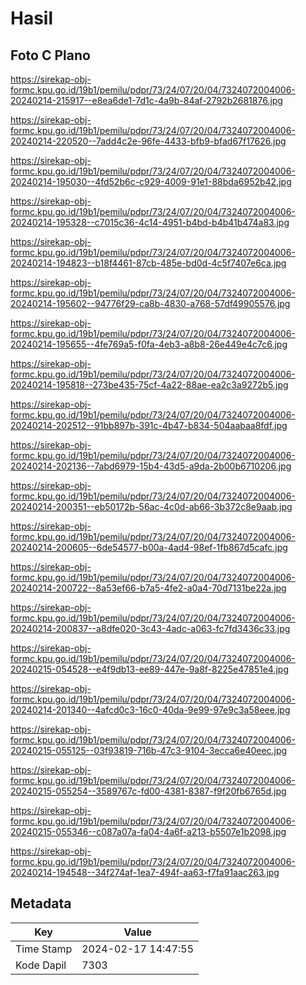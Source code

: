 # Hasil

## Foto C Plano

https://sirekap-obj-formc.kpu.go.id/19b1/pemilu/pdpr/73/24/07/20/04/7324072004006-20240214-215917--e8ea6de1-7d1c-4a9b-84af-2792b2681876.jpg

https://sirekap-obj-formc.kpu.go.id/19b1/pemilu/pdpr/73/24/07/20/04/7324072004006-20240214-220520--7add4c2e-96fe-4433-bfb9-bfad67f17626.jpg

https://sirekap-obj-formc.kpu.go.id/19b1/pemilu/pdpr/73/24/07/20/04/7324072004006-20240214-195030--4fd52b6c-c929-4009-91e1-88bda6952b42.jpg

https://sirekap-obj-formc.kpu.go.id/19b1/pemilu/pdpr/73/24/07/20/04/7324072004006-20240214-195328--c7015c36-4c14-4951-b4bd-b4b41b474a83.jpg

https://sirekap-obj-formc.kpu.go.id/19b1/pemilu/pdpr/73/24/07/20/04/7324072004006-20240214-194823--b18f4461-87cb-485e-bd0d-4c5f7407e6ca.jpg

https://sirekap-obj-formc.kpu.go.id/19b1/pemilu/pdpr/73/24/07/20/04/7324072004006-20240214-195602--94776f29-ca8b-4830-a768-57df49905576.jpg

https://sirekap-obj-formc.kpu.go.id/19b1/pemilu/pdpr/73/24/07/20/04/7324072004006-20240214-195655--4fe769a5-f0fa-4eb3-a8b8-26e449e4c7c6.jpg

https://sirekap-obj-formc.kpu.go.id/19b1/pemilu/pdpr/73/24/07/20/04/7324072004006-20240214-195818--273be435-75cf-4a22-88ae-ea2c3a9272b5.jpg

https://sirekap-obj-formc.kpu.go.id/19b1/pemilu/pdpr/73/24/07/20/04/7324072004006-20240214-202512--91bb897b-391c-4b47-b834-504aabaa8fdf.jpg

https://sirekap-obj-formc.kpu.go.id/19b1/pemilu/pdpr/73/24/07/20/04/7324072004006-20240214-202136--7abd6979-15b4-43d5-a9da-2b00b6710206.jpg

https://sirekap-obj-formc.kpu.go.id/19b1/pemilu/pdpr/73/24/07/20/04/7324072004006-20240214-200351--eb50172b-56ac-4c0d-ab66-3b372c8e9aab.jpg

https://sirekap-obj-formc.kpu.go.id/19b1/pemilu/pdpr/73/24/07/20/04/7324072004006-20240214-200605--6de54577-b00a-4ad4-98ef-1fb867d5cafc.jpg

https://sirekap-obj-formc.kpu.go.id/19b1/pemilu/pdpr/73/24/07/20/04/7324072004006-20240214-200722--8a53ef66-b7a5-4fe2-a0a4-70d7131be22a.jpg

https://sirekap-obj-formc.kpu.go.id/19b1/pemilu/pdpr/73/24/07/20/04/7324072004006-20240214-200837--a8dfe020-3c43-4adc-a063-fc7fd3436c33.jpg

https://sirekap-obj-formc.kpu.go.id/19b1/pemilu/pdpr/73/24/07/20/04/7324072004006-20240215-054528--e4f9db13-ee89-447e-9a8f-8225e47851e4.jpg

https://sirekap-obj-formc.kpu.go.id/19b1/pemilu/pdpr/73/24/07/20/04/7324072004006-20240214-201340--4afcd0c3-16c0-40da-9e99-97e9c3a58eee.jpg

https://sirekap-obj-formc.kpu.go.id/19b1/pemilu/pdpr/73/24/07/20/04/7324072004006-20240215-055125--03f93819-716b-47c3-9104-3ecca6e40eec.jpg

https://sirekap-obj-formc.kpu.go.id/19b1/pemilu/pdpr/73/24/07/20/04/7324072004006-20240215-055254--3589767c-fd00-4381-8387-f9f20fb6765d.jpg

https://sirekap-obj-formc.kpu.go.id/19b1/pemilu/pdpr/73/24/07/20/04/7324072004006-20240215-055346--c087a07a-fa04-4a6f-a213-b5507e1b2098.jpg

https://sirekap-obj-formc.kpu.go.id/19b1/pemilu/pdpr/73/24/07/20/04/7324072004006-20240214-194548--34f274af-1ea7-494f-aa63-f7fa91aac263.jpg


## Metadata

| Key        | Value               |
| ---------- | ------------------- |
| Time Stamp | 2024-02-17 14:47:55 |
| Kode Dapil | 7303                |



